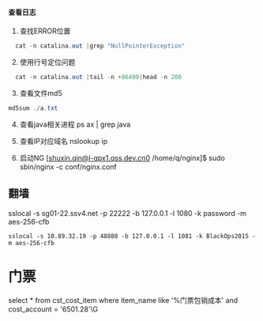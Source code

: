 
#### 查看日志
1. 查找ERROR位置
```java
  cat -n catalina.out |grep "NullPointerException"
```

2. 使用行号定位问题
```java
  cat -n catalina.out |tail -n +86400|head -n 200
```

3. 查看文件md5
```java
md5sum ./a.txt
```

4. 查看java相关进程
ps ax | grep java

5. 查看IP对应域名
nslookup ip

6. 启动NG
[shuxin.qin@l-qpx1.qss.dev.cn0 /home/q/nginx]$ sudo sbin/nginx -c conf/nginx.conf

## 翻墙
sslocal -s sg01-22.ssv4.net -p 22222 -b 127.0.0.1 -l 1080 -k password -m aes-256-cfb


`sslocal -s 10.89.32.19 -p 48888 -b 127.0.0.1 -l 1081 -k BlackOps2015 -m aes-256-cfb`

# 门票

select * from cst_cost_item where item_name like '%门票包销成本' and cost_account = '6501.28'\G
